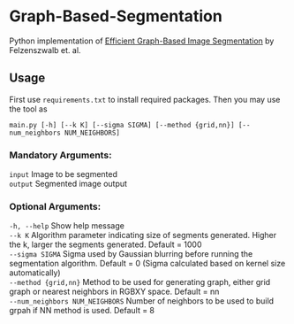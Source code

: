 # Graph-Based-Segmentation

Python implementation of [Efficient Graph-Based Image Segmentation](http://people.cs.uchicago.edu/~pff/papers/seg-ijcv.pdf) by Felzenszwalb et. al.

## Usage
First use `requirements.txt` to install required packages.
Then you may use the tool as

```
main.py [-h] [--k K] [--sigma SIGMA] [--method {grid,nn}] [--num_neighbors NUM_NEIGHBORS]
```

### Mandatory Arguments:

`input` Image to be segmented  
`output` Segmented image output

### Optional Arguments:
`-h, --help` Show help message  
`--k K` Algorithm parameter indicating size of segments generated. Higher the k, larger the segments generated. Default = 1000  
`--sigma SIGMA` Sigma used by Gaussian blurring before running the segmentation algorithm. Default = 0 (Sigma calculated based on kernel size automatically)  
`--method {grid,nn}` Method to be used for generating graph, either grid graph or nearest neighbors in RGBXY space. Default = nn  
`--num_neighbors NUM_NEIGHBORS` Number of neighbors to be used to build grpah if NN method is used. Default = 8
